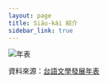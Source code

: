 ```yaml
---
layout: page
title: Siāu-kài 紹介
sidebar_link: true
---
```


![年表](https://taibunthongsin.taigi.info/_screenshots/nipio.png?raw=true)

資料來源：[台語文學發展年表](http://tgbhsuliau.nmtl.gov.tw/opencms/library/timeline/?sort=asc&sy=1990&ey=1991&keyword=%E5%8F%B0%E6%96%87%E9%80%9A%E8%A8%8A)
